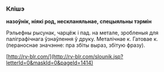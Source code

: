 ### Клішэ
**назоўнік, ніякі род, нескланяльнае, спецыяльны тэрмін**

Рэльефны рысунак, чарцёж і пад. на метале, зробленыя для паліграфічнага ўзнаўлення ў друку. Металічнае к. Гатовае к. (пераноснае значэнне: пра збіты выраз, збітую фразу).

<a rel="author">[http://rv-blr.com/](http://rv-blr.com/slounik.jsp?letterId=0&maskId=0&pageId=1414)</a>
